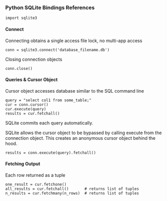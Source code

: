 ### Python SQLite Bindings References
    import sqlite3

#### Connect
Connecting obtains a single access file lock, no multi-app access

    conn = sqlite3.connect('database_filename.db')

Closing connection objects

    conn.close()

#### Queries & Cursor Object
Cursor object accesses database similar to the SQL command line

    query = "select col1 from some_table;"
    cur = conn.cursor()
    cur.execute(query)
    results = cur.fetchall()

SQLite commits each query automatically.

SQLite allows the cursor object to be bypassed by calling execute from the connection object. This creates an anonymous cursor object behind the hood.

    results = conn.execute(query).fetchall()

#### Fetching Output
Each row returned as a tuple

    one_result = cur.fetchone()
    all_results = cur.fetchall()       # returns list of tuples
    n_results = cur.fetchmany(n_rows)  # returns list of tuples
